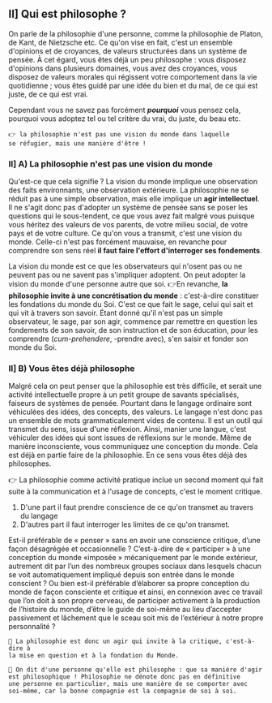 ##  II] Qui est philosophe ?


On parle de la philosophie d'une personne, comme la philosophie de Platon, de Kant, de Nietzsche etc. Ce qu'on vise en fait, c'est un ensemble d'opinions et de croyances, de valeurs structurées dans un système de pensée. À cet égard, vous êtes déjà un peu philosophe : vous disposez d'opinions dans plusieurs domaines, vous avez des croyances, vous disposez de valeurs morales qui régissent votre comportement dans la vie quotidienne ; vous êtes guidé par une idée du bien et du mal, de ce qui est juste, de ce qui est vrai.

Cependant vous ne savez pas forcément ***pourquoi*** vous pensez cela, pourquoi vous adoptez tel ou tel critère du vrai, du juste, du beau etc.

```
👉 la philosophie n'est pas une vision du monde dans laquelle 
se réfugier, mais une manière d'être !
```

###  II] A) La philosophie n'est pas une vision du monde

Qu'est-ce que cela signifie ? La vision du monde implique une observation des faits environnants, une observation extérieure. La philosophie ne se réduit pas à une simple observation, mais elle implique un **agir intellectuel**.  Il ne s'agit donc pas d'adopter un système de pensée sans se poser les questions qui le sous-tendent, ce que vous avez fait malgré vous puisque vous héritez des valeurs de vos parents, de votre milieu social, de votre pays et de votre culture. Ce qu'on vous a transmit, c'est une vision du monde. Celle-ci n'est pas forcément mauvaise, en revanche pour comprendre son sens réel __il faut faire l'effort d'interroger ses fondements__.

La vision du monde est ce que les observateurs qui n'osent pas ou ne peuvent pas ou ne savent pas s'impliquer adoptent. On peut adopter la vision du monde d'une personne autre que soi. 
👉En revanche, **la philosophie invite à une concrétisation du monde** : c'est-à-dire constituer les fondations du monde du Soi. C'est ce que fait le sage, celui qui sait et qui vit à travers son savoir. Étant donné qu'il n'est pas un simple observateur, le sage, par son agir, commence par remettre en question les fondements de son savoir, de son instruction et de son éducation, pour les comprendre (*cum-prehendere*, -prendre avec), s'en saisir et fonder son monde du Soi.

###  II] B) Vous êtes déjà philosophe

Malgré cela on peut penser que la philosophie est très difficile, et serait une activité intellectuelle propre à un petit groupe de savants spécialisés, faiseurs de systèmes de pensée. Pourtant dans le langage ordinaire sont véhiculées des idées, des concepts, des valeurs. Le langage n'est donc pas un ensemble de mots grammaticalement vides de contenu. Il est un outil qui transmet du sens, issue d'une réflexion. Ainsi, manier une langue, c'est véhiculer des idées qui sont issues de réflexions sur le monde. Même de manière inconsciente, vous communiquez une conception du monde. Cela est déjà en partie faire de la philosophie. En ce sens vous êtes déjà des philosophes.

👉 La philosophie comme activité pratique inclue un second moment qui fait suite à la communication et à l'usage de concepts, c'est le moment critique.
1. D'une part il faut prendre conscience de ce qu'on transmet au travers du langage
2. D'autres part il faut interroger les limites de ce qu'on transmet. 

Est-il préférable de « penser » sans en avoir une conscience critique, d’une façon désagrégée et occasionnelle ? C’est-à-dire de « participer » à une conception du monde «imposée » mécaniquement par le monde extérieur, autrement dit par l’un des nombreux groupes sociaux dans lesquels chacun se voit automatiquement impliqué depuis son entrée dans le monde conscient ? Ou bien est-il préférable d’élaborer sa propre conception du monde de façon consciente et critique et ainsi, en connexion avec ce travail que l’on doit à son propre cerveau, de participer activement à la production de l’histoire du monde, d’être le guide de soi-même au lieu d’accepter passivement et lâchement que le sceau soit mis de l’extérieur à notre propre personnalité ?

```
📢 La philosophie est donc un agir qui invite à la critique, c'est-à-dire à 
la mise en question et à la fondation du Monde.
```

```
🎯 On dit d'une personne qu'elle est philosophe : que sa manière d'agir 
est philosophique ! Philosophie ne dénote donc pas en définitive 
une personne en particulier, mais une manière de se comporter avec 
soi-même, car la bonne compagnie est la compagnie de soi à soi.
```
